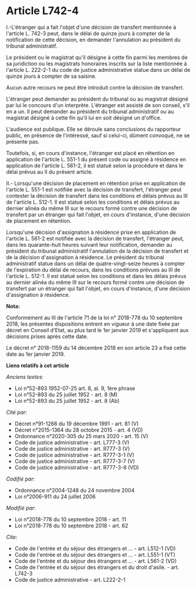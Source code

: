 # Article L742-4

I.-L'étranger qui a fait l'objet d'une décision de transfert mentionnée à l'article L. 742-3 peut, dans le délai de quinze
jours à compter de la notification de cette décision, en demander l'annulation au président du tribunal administratif.

Le président ou le magistrat qu'il désigne à cette fin parmi les membres de sa juridiction ou les magistrats honoraires
inscrits sur la liste mentionnée à l'article L. 222-2-1 du code de justice administrative statue dans un délai de quinze
jours à compter de sa saisine.

Aucun autre recours ne peut être introduit contre la décision de transfert.

L'étranger peut demander au président du tribunal ou au magistrat désigné par lui le concours d'un interprète. L'étranger est
assisté de son conseil, s'il en a un. Il peut demander au président du tribunal administratif ou au magistrat désigné à cette
fin qu'il lui en soit désigné un d'office.

L'audience est publique. Elle se déroule sans conclusions du rapporteur public, en présence de l'intéressé, sauf si celui-ci,
dûment convoqué, ne se présente pas.

Toutefois, si, en cours d'instance, l'étranger est placé en rétention en application de l'article L. 551-1 du présent code ou
assigné à résidence en application de l'article L. 561-2, il est statué selon la procédure et dans le délai prévus au II du
présent article.

II.- Lorsqu'une décision de placement en rétention prise en application de l'article L. 551-1 est notifiée avec la décision
de transfert, l'étranger peut contester la décision de transfert dans les conditions et délais prévus au III de l'article L.
512-1. Il est statué selon les conditions et délais prévus au dernier alinéa du même III sur le recours formé contre une
décision de transfert par un étranger qui fait l'objet, en cours d'instance, d'une décision de placement en rétention.

Lorsqu'une décision d'assignation à résidence prise en application de l'article L. 561-2 est notifiée avec la décision de
transfert, l'étranger peut, dans les quarante-huit heures suivant leur notification, demander au président du tribunal
administratif l'annulation de la décision de transfert et de la décision d'assignation à résidence. Le président du tribunal
administratif statue dans un délai de quatre-vingt-seize heures à compter de l'expiration du délai de recours, dans les
conditions prévues au III de l'article L. 512-1. Il est statué selon les conditions et dans les délais prévus au dernier
alinéa du même III sur le recours formé contre une décision de transfert par un étranger qui fait l'objet, en cours
d'instance, d'une décision d'assignation à résidence.

**Nota:**

Conformément au III de l'article 71 de la loi n° 2018-778 du 10 septembre 2018, les présentes dispositions entrent en vigueur
à une date fixée par décret en Conseil d'Etat, au plus tard le 1er janvier 2019 et s'appliquent aux décisions prises après
cette date.

Le décret n° 2018-1159 du 14 décembre 2018 en son article 23 a fixé cette date au 1er janvier 2019.

**Liens relatifs à cet article**

_Anciens textes_:

  - Loi n°52-893 1952-07-25 art. 8, al. 9, 1ère phrase
  - Loi n°52-893 du 25 juillet 1952 - art. 8 (M)
  - Loi n°52-893 du 25 juillet 1952 - art. 8 (Ab)

_Cité par_:

  - Décret n°91-1266 du 19 décembre 1991 - art. 81 (V)
  - Décret n°2015-1364 du 28 octobre 2015 - art. 4 (VD)
  - Ordonnance n°2020-305 du 25 mars 2020 - art. 15 (V)
  - Code de justice administrative - art. L777-3 (V)
  - Code de justice administrative - art. R777-3 (V)
  - Code de justice administrative - art. R777-3-1 (V)
  - Code de justice administrative - art. R777-3-7 (V)
  - Code de justice administrative - art. R777-3-8 (VD)

_Codifié par_:

  - Ordonnance n°2004-1248 du 24 novembre 2004
  - Loi n°2006-911 du 24 juillet 2006

_Modifié par_:

  - Loi n°2018-778 du 10 septembre 2018 - art. 11
  - Loi n°2018-778 du 10 septembre 2018 - art. 62

_Cite_:

  - Code de l'entrée et du séjour des étrangers et ... - art. L512-1 (VD)
  - Code de l'entrée et du séjour des étrangers et ... - art. L551-1 (VT)
  - Code de l'entrée et du séjour des étrangers et ... - art. L561-2 (VD)
  - Code de l'entrée et du séjour des étrangers et du droit d'asile. - art. L742-3
  - Code de justice administrative - art. L222-2-1
